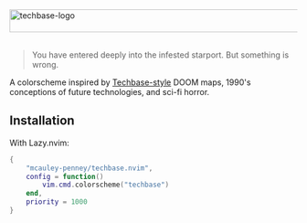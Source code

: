 <img width="535" height="40" alt="techbase-logo" src="https://github.com/user-attachments/assets/5d027d2f-e29e-4193-943c-6cc1ffbf3221" />

<br>
<br>

> You have entered deeply into the infested starport. But something is wrong.

A colorscheme inspired by [Techbase-style](https://doomwiki.org/wiki/Techbase_map) DOOM maps, 1990's conceptions of future technologies, and sci-fi horror.

## Installation

With Lazy.nvim:

```lua
{
    "mcauley-penney/techbase.nvim",
    config = function()
        vim.cmd.colorscheme("techbase")
    end,
    priority = 1000
}
```

